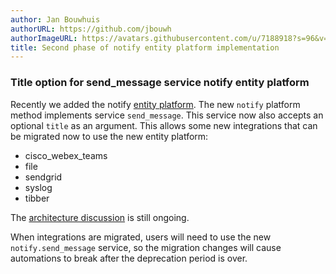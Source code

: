 ```yaml
---
author: Jan Bouwhuis
authorURL: https://github.com/jbouwh
authorImageURL: https://avatars.githubusercontent.com/u/7188918?s=96&v=4
title: Second phase of notify entity platform implementation
---
```


### Title option for send_message service notify entity platform

Recently we added the notify [entity platform](https://developers.home-assistant.io/docs/core/entity/notify/). The new `notify` platform method implements service `send_message`. This service now also accepts an optional `title` as an argument. This allows some new integrations that can be migrated now to use the new entity platform:

- cisco_webex_teams
- file
- sendgrid
- syslog
- tibber

The [architecture discussion](https://github.com/home-assistant/architecture/discussions/1041) is still ongoing.

When integrations are migrated, users will need to use the new `notify.send_message` service, so the migration changes will cause automations to break after the deprecation period is over.
